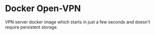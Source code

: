 # Docker Open-VPN 

VPN server docker image which starts in just a few seconds and doesn't require persistent storage.
